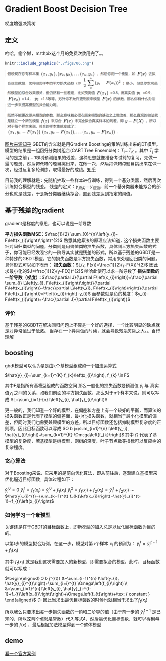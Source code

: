 # Gradient Boost Decision Tree
梯度增强决策树

## 定义

哈哈，偷个懒，mathpix这个月的免费次数用完了。。

```r
knitr::include_graphics("./figs/06.png")
```

<img src="./figs/06.png" width="746" />


[图片来源知乎](https://zhuanlan.zhihu.com/p/29765582)
GBDT的含义就是用Gradient Boosting的策略训练出来的DT模型。模型的结果是一组回归分类树组合(CART Tree Ensemble)：$T_1...T_K$ 。其中 $T_j$ 学习的是之前 $j-1$棵树预测结果的残差，这种思想就像准备考试前的复习，先做一遍习题册，然后把做错的题目挑出来，在做一次，然后把做错的题目挑出来在做一次，经过反复多轮训练，取得最好的成绩。[知乎](https://zhuanlan.zhihu.com/p/30339807)

目前我的理解就是：先随机抽取一些样本进行训练，得到一个基分类器，然后再次训练拟合模型的残差。
残差的定义：$y_{真实}-y_{预测}$，前一个基分类器未能拟合的部分也就是残差，于是新分类器继续拟合，直到残差达到指定的阈值。

## 基于残差的gradient

gradient是梯度的意思，也可以说是一阶导数

**平方损失函数MSE：**$\frac{1}{2} \sum_{0}^{n}\left(y_{i}-F\left(x_{i}\right)\right)^{2}$
熟悉其他算法的原理应该知道，这个损失函数主要针对回归类型的问题，分类则是用熵值类的损失函数。具体到平方损失函数的式子，你可能已经发现它的一阶导其实就是残差的形式，所以基于残差的GBDT是一种特殊的GBDT模型，它的损失函数是平方损失函数，常用来处理回归类的问题。具体形式可以如下表示：
**损失函数：**$L(y, F(x))=\frac{1}{2}(y-F(X))^{2}$
因此求最小化的$J=\frac{1}{2}(y-F(X))^{2}$
哈哈此使可以求一阶导数了
**损失函数的一阶导数（梯度）：**$\frac{\partial J}{\partial F\left(x_{i}\right)}=\frac{\partial \sum_{i} L\left(y_{i}, F\left(x_{i}\right)\right)}{\partial F\left(x_{i}\right)}=\frac{\partial L\left(y_{i}, F\left(x_{i}\right)\right)}{\partial F\left(x_{i}\right)}=F\left(x_{i}\right)-y_{i}$
而参数就是负的梯度：$y_{i}-F\left(x_{i}\right)=-\frac{\partial J}{\partial F\left(x_{i}\right)}$

### 评价
基于残差的GBDT在解决回归问题上不算是一个好的选择，一个比较明显的缺点就是对异常值过于敏感。
当存在一个异常值的时候，就会导致残差灰常之大。。自行理解

## boosting


gbdt模型可以认为是是由k个基模型组成的一个加法运算式

$\hat{y}_{i}=\sum_{k=1}^{K} f_{k}\left(x_{i}\right), f_{k} \in F$

其中F是指所有基模型组成的函数空间
那么一般化的损失函数是预测值 $\hat{y}_{i}$ 与 真实值$y_{i}$ 之间的关系，如我们前面的平方损失函数，那么对于n个样本来说，则可以写成
$L=\sum_{i=1}^{n} l\left(y_{i}, \hat{y}_{i}\right)$

更一般的，我们知道一个好的模型，在偏差和方差上有一个较好的平衡，而算法的损失函数正是代表了模型的偏差面，最小化损失函数，就相当于最小化模型的偏差，但同时我们也需要兼顾模型的方差，所以目标函数还包括抑制模型复杂度的正则项，因此目标函数可以写成
$O b j=\sum_{i=1}^{n} l\left(y_{i}, \hat{y}_{i}\right)+\sum_{k=1}^{K} \Omega\left(f_{k}\right)$
其中 $\Omega$ 代表了基模型的复杂度，若基模型是树模型，则树的深度、叶子节点数等指标可以反应树的复杂程度。

### 贪心算法
对于Boosting来说，它采用的是前向优化算法，即从前往后，逐渐建立基模型来优化逼近目标函数，具体过程如下：

$\hat{y}_{i}^{0}=0$
$\hat{y}_{i}^{1}=f_{1}\left(x_{i}\right)=\hat{y}_{i}^{0}+f_{1}\left(x_{i}\right)$
$\hat{y}_{i}^{2}=f_{1}\left(x_{i}\right)+f_{2}\left(x_{i}\right)=\hat{y}_{i}^{1}+f_{2}\left(x_{i}\right)$
$\cdots$
$\hat{y}_{i}^{t}=\sum_{k=1}^{t} f_{k}\left(x_{i}\right)=\hat{y}_{i}^{t-1}+f_{t}\left(x_{i}\right)$

### 如何学习一个新模型
关键还是在于GBDT的目标函数上，即新模型的加入总是以优化目标函数为目的的。

以第t步的模型拟合为例，在这一步，模型对第 $i$个样本 $x_i$ 的预测为：
$\hat{y}_{i}^{t}=\hat{y}_{i}^{t-1}+f_{t}\left(x_{i}\right)$

其中 $f_{t}\left(x_{i}\right)$ 就是我们这次需要加入的新模型，即需要拟合的模型，此时，目标函数就可以写成：

$\begin{aligned} O b j^{(t)} &=\sum_{i=1}^{n} l\left(y_{i}, \hat{y}_{i}^{t}\right)+\sum_{i=i}^{t} \Omega\left(f_{i}\right) \\ &=\sum_{i=1}^{n} l\left(y_{i}, \hat{y}_{i}^{t-1}+f_{t}\left(x_{i}\right)\right)+\Omega\left(f_{t}\right)+\text { constant } \end{aligned}$    (1)
因此当求出最优目标函数的时候也就相当于求出了$f_{t}\left(x_{i}\right)$ 


所以我么只要求出每一步损失函数的一阶和二阶导的值（由于前一步的 $\hat{y}_{i}^{t-1}$ 是已知的，所以这两个值就是常数）代入等式4，然后最优化目标函数，就可以得到每一步的 $f(x)$ ，最后根据加法模型得到一个整体模型

## demo

[看一个官方案例](https://mybinder.org/v2/gh/scikit-learn/scikit-learn/b194674c42d54b26137a456c510c5fdba1ba23e0?urlpath=lab%2Ftree%2Fnotebooks%2Fauto_examples%2Fensemble%2Fplot_gradient_boosting_regression.ipynb)



